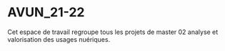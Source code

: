 # AVUN_21-22
Cet espace de travail regroupe tous les projets de master 02 analyse et valorisation des usages nuériques.
